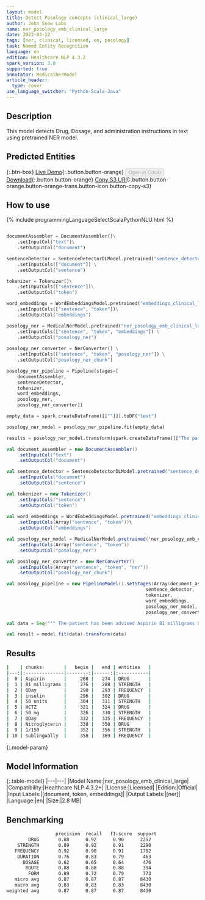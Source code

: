 ```yaml
---
layout: model
title: Detect Posology concepts (clinical_large)
author: John Snow Labs
name: ner_posology_emb_clinical_large
date: 2023-04-12
tags: [ner, clinical, licensed, en, posology]
task: Named Entity Recognition
language: en
edition: Healthcare NLP 4.3.2
spark_version: 3.0
supported: true
annotator: MedicalNerModel
article_header:
  type: cover
use_language_switcher: "Python-Scala-Java"
---
```


## Description

This model detects Drug, Dosage, and administration instructions in text using pretrained NER model.

## Predicted Entities



{:.btn-box}
[Live Demo](https://demo.johnsnowlabs.com/healthcare/NER_POSOLOGY/){:.button.button-orange}
<button class="button button-orange" disabled>Open in Colab</button>
[Download](https://s3.amazonaws.com/auxdata.johnsnowlabs.com/clinical/models/ner_posology_emb_clinical_large_en_4.3.2_3.0_1681303545819.zip){:.button.button-orange}
[Copy S3 URI](s3://auxdata.johnsnowlabs.com/clinical/models/ner_posology_emb_clinical_large_en_4.3.2_3.0_1681303545819.zip){:.button.button-orange.button-orange-trans.button-icon.button-copy-s3}

## How to use



<div class="tabs-box" markdown="1">
{% include programmingLanguageSelectScalaPythonNLU.html %}

```python

documentAssembler = DocumentAssembler()\
    .setInputCol("text")\
    .setOutputCol("document")

sentenceDetector = SentenceDetectorDLModel.pretrained("sentence_detector_dl_healthcare","en","clinical/models") \
    .setInputCols(["document"]) \
    .setOutputCol("sentence") 

tokenizer = Tokenizer()\
    .setInputCols(["sentence"])\
    .setOutputCol("token")

word_embeddings = WordEmbeddingsModel.pretrained("embeddings_clinical_large", "en", "clinical/models")\
    .setInputCols(["sentence", "token"])\
    .setOutputCol("embeddings")

posology_ner = MedicalNerModel.pretrained("ner_posology_emb_clinical_large", "en", "clinical/models")) \
    .setInputCols(["sentence", "token", "embeddings"]) \
    .setOutputCol("posology_ner")
    
posology_ner_converter = NerConverter() \
    .setInputCols(["sentence", "token", "posology_ner"]) \
    .setOutputCol("posology_ner_chunk")

posology_ner_pipeline = Pipeline(stages=[
    documentAssembler, 
    sentenceDetector,
    tokenizer,
    word_embeddings,
    posology_ner,
    posology_ner_converter])

empty_data = spark.createDataFrame([[""]]).toDF("text")

posology_ner_model = posology_ner_pipeline.fit(empty_data)

results = posology_ner_model.transform(spark.createDataFrame([["The patient has been advised Aspirin 81 milligrams QDay. insulin 50 units in a.m. HCTZ 50 mg QDay. Nitroglycerin 1/150 sublingually."]]).toDF("text"))
```
```scala
val document_assembler = new DocumentAssembler()
    .setInputCol("text")
    .setOutputCol("document")

val sentence_detector = SentenceDetectorDLModel.pretrained("sentence_detector_dl_healthcare","en","clinical/models")
    .setInputCols("document")
    .setOutputCol("sentence")

val tokenizer = new Tokenizer()
    .setInputCols("sentence")
    .setOutputCol("token")
    
val word_embeddings = WordEmbeddingsModel.pretrained("embeddings_clinical_large", "en", "clinical/models")\
    .setInputCols(Array("sentence", "token"))\
    .setOutputCol("embeddings")

val posology_ner_model = MedicalNerModel.pretrained('ner_posology_emb_clinical_large' "en", "clinical/models")
    .setInputCols(Array("sentence", "token"))
    .setOutputCol("posology_ner")

val posology_ner_converter = new NerConverter()
    .setInputCols(Array("sentence", "token", "ner"))
    .setOutputCol("posology_ner_chunk")

val posology_pipeline = new PipelineModel().setStages(Array(document_assembler, 
                                                   sentence_detector,
                                                   tokenizer,
                                                   word_embeddings,
                                                   posology_ner_model,
                                                   posology_ner_converter))

val data = Seq(""" The patient has been advised Aspirin 81 milligrams QDay. insulin 50 units in a.m. HCTZ 50 mg QDay. Nitroglycerin 1/150 sublingually.""").toDS.toDF("text")

val result = model.fit(data).transform(data)
```
</div>

## Results

```bash
|    | chunks        |   begin |   end | entities   |
|---:|:--------------|--------:|------:|:-----------|
|  0 | Aspirin       |     268 |   274 | DRUG       |
|  1 | 81 milligrams |     276 |   288 | STRENGTH   |
|  2 | QDay          |     290 |   293 | FREQUENCY  |
|  3 | insulin       |     296 |   302 | DRUG       |
|  4 | 50 units      |     304 |   311 | STRENGTH   |
|  5 | HCTZ          |     321 |   324 | DRUG       |
|  6 | 50 mg         |     326 |   330 | STRENGTH   |
|  7 | QDay          |     332 |   335 | FREQUENCY  |
|  8 | Nitroglycerin |     338 |   350 | DRUG       |
|  9 | 1/150         |     352 |   356 | STRENGTH   |
| 10 | sublingually  |     358 |   369 | FREQUENCY  |
```

{:.model-param}
## Model Information

{:.table-model}
|---|---|
|Model Name:|ner_posology_emb_clinical_large|
|Compatibility:|Healthcare NLP 4.3.2+|
|License:|Licensed|
|Edition:|Official|
|Input Labels:|[document, token, embeddings]|
|Output Labels:|[ner]|
|Language:|en|
|Size:|2.8 MB|

## Benchmarking

```bash
                  precision  recall   f1-score  support
        DRUG       0.88      0.92      0.90      2252
    STRENGTH       0.89      0.92      0.91      2290
   FREQUENCY       0.92      0.90      0.91      1782
    DURATION       0.76      0.83      0.79       463
      DOSAGE       0.62      0.65      0.64       476
       ROUTE       0.88      0.88      0.88       394
        FORM       0.89      0.72      0.79       773
   micro avg       0.87      0.87      0.87      8430
   macro avg       0.83      0.83      0.83      8430
weighted avg       0.87      0.87      0.87      8430
```
